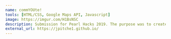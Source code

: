 ```yaml
---
name: commYOUte!
tools: [HTML/CSS, Google Maps API, Javascript]
image: https://imgur.com/H1BsNSC
description: Submission for Pearl Hacks 2019. The purpose was to create a platform for transportation advocacy by collecting commuting data.
external_url: https://jpitche1.github.io/
---
```

